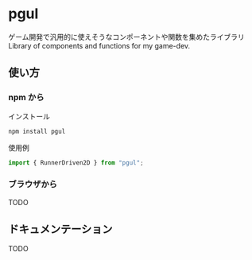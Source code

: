 # pgul

ゲーム開発で汎用的に使えそうなコンポーネントや関数を集めたライブラリ  
Library of components and functions for my game-dev.

## 使い方

### npm から

インストール

```bash
npm install pgul
```

使用例

```js
import { RunnerDriven2D } from "pgul";
```

### ブラウザから

TODO

## ドキュメンテーション

TODO
